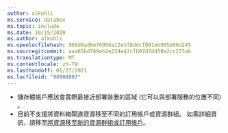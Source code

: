 ```yaml
---
author: alkohli
ms.service: databox
ms.topic: include
ms.date: 10/15/2020
ms.author: alkohli
ms.openlocfilehash: 968d8ad6e76956a12e1f8ddcf091eb905686d245
ms.sourcegitcommit: aaa65bd769eb2e234e42cfb07d7d459a2cc273ab
ms.translationtype: MT
ms.contentlocale: zh-TW
ms.lasthandoff: 01/27/2021
ms.locfileid: "98900807"
---
```

- 儲存體帳戶應該會實際最接近部署裝置的區域 (它可以與部署服務的位置不同) 。
- 目前不支援將資料箱閘道資源移至不同的訂用帳戶或資源群組。 如需詳細資訊，請移至[將資源移至新的資源群組或訂用帳戶](../articles/azure-resource-manager/management/move-resource-group-and-subscription.md)。